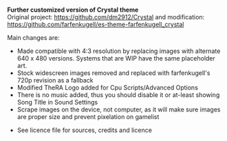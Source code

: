 <img src=""></a>

**Further customized version of Crystal theme** <br>
Original project: https://github.com/dm2912/Crystal and modification: https://github.com/farfenkugell/es-theme-farfenkugell_crystal

Main changes are: 

- Made compatible with 4:3 resolution by replacing images with alternate 640 x 480 versions. Systems that are WIP have the same placeholder art.
- Stock widescreen images removed and replaced with farfenkugell's 720p revision as a fallback
- Modified TheRA Logo added for Cpu Scripts/Advanced Options
- There is no music added, thus you should disable it or at-least showing Song Title in Sound Settings
- Scrape images on the device, not computer, as it will make sure images are proper size and prevent pixelation on gamelist
  
* See licence file for sources, credits and licence

<img src=""></a>
<img src=""></a>
